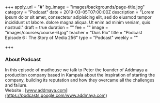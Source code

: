 +++
apply_url = "#"
bg_image = "images/backgrounds/page-title.jpg"
category = "Podcast"
date = 2019-03-05T07:00:00Z
description = "Lorem ipsum dolor sit amet, consectetur adipisicing elit, sed do eiusmod tempor incididunt ut labore. dolore magna aliqua. Ut enim ad minim veniam, quis nostrud."
draft = true
duration = ""
fee = ""
image = "images/courses/course-6.jpg"
teacher = "Duis Rio"
title = "Podcast Episode 6 : The Story of Media 256"
type = "Podcast"
weekly = ""

+++
### About Podcast

In this episode of madhouse we talk to Peter the founder of Addmaya a production company based in Kampala about the inspiration of starting the company, building its reputation and how they overcame all the challenges and failure.  
Website : [www.addmaya.com](https://podcasts.google.com/www.addmaya.com)